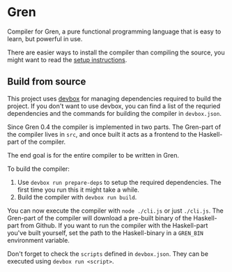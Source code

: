 # Gren

Compiler for Gren, a pure functional programming language that is easy to learn, but powerful in use.

There are easier ways to install the compiler than compiling the source, you might want to read the [setup instructions](https://gren-lang.org/install).

## Build from source

This project uses [devbox](https://www.jetify.com/devbox) for managing dependencies required to build the project. If you don't want to use devbox,
you can find a list of the requried dependencies and the commands for building the compiler in `devbox.json`.

Since Gren 0.4 the compiler is implemented in two parts. The Gren-part of the compiler lives in `src`, and once built it acts
as a frontend to the Haskell-part of the compiler.

The end goal is for the entire compiler to be written in Gren.

To build the compiler:

1. Use `devbox run prepare-deps` to setup the required dependencies. The first time you run this it might take a while.
2. Build the compiler with `devbox run build`.

You can now execute the compiler with `node ./cli.js` or just `./cli.js`. The Gren-part of the compiler will download a pre-built
binary of the Haskell-part from Github. If you want to run the compiler with the Haskell-part you've built yourself, set the path
to the Haskell-binary in a `GREN_BIN` environment variable.

Don't forget to check the `scripts` defined in `devbox.json`. They can be executed using `devbox run <script>`.
